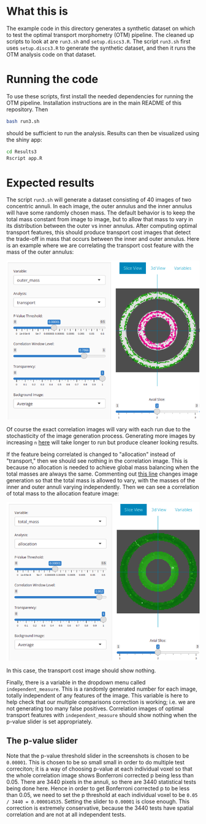 # What this is

The example code in this directory generates a synthetic dataset on which to test the optimal transport morphometry (OTM) pipeline.
The cleaned up scripts to look at are `run3.sh` and `setup.discs3.R`.
The script `run3.sh` first uses `setup.discs3.R` to generate the synthetic dataset, and then it runs the OTM analysis code on that dataset.

# Running the code

To use these scripts, first install the needed dependencies for running the OTM pipeline.
Installation instructions are in the main README of this repository.
Then
```sh
bash run3.sh
```
should be sufficient to run the analysis. Results can then be visualized using the shiny app:
```sh
cd Results3
Rscript app.R
```

# Expected results

The script `run3.sh` will generate a dataset consisting of 40 images of two concentric annuli.
In each image, the outer annulus and the inner annulus will have some randomly chosen mass.
The default behavior is to keep the total mass constant from image to image, but
to allow that mass to vary in its distribution between the outer vs inner annulus.
After computing optimal transport features, this should produce transport cost images
that detect the trade-off in mass that occurs between the inner and outer annulus.
Here is an example where we are correlating the transport cost feature with the mass of the outer annulus:

![example screenshot](shiny-example-case1.png)

Of course the exact correlation images will vary with each run due to the stochasticity of the image generation process.
Generating more images by increasing `n` [here](https://github.com/KitwareMedical/UTM/blob/main/Example/Annulus/setup.discs3.R#L14)
will take longer to run but produce cleaner looking results.

If the feature being correlated is changed to "allocation" instead of "transport," then we should see nothing in the correlation image.
This is because no allocation is needed to achieve global mass balancing when the total masses are always the same.
Commenting out [this line](https://github.com/KitwareMedical/UTM/blob/main/Example/Annulus/setup.discs3.R#L50)
changes image generation so that the total mass is allowed to vary, with the masses of the inner and outer annuli varying independently.
Then we can see a correlation of total mass to the allocation feature image:

![another example screenshot](shiny-example-case2.png)

In this case, the transport cost image should show nothing.

Finally, there is a variable in the dropdown menu called `independent_measure`.
This is a randomly generated number for each image, totally independent of any features of the image.
This variable is here to help check that our multiple comparisons correction is working; i.e. we are not generating too many false positives.
Correlation images of optimal transport features with `independent_measure` should show nothing when the p-value slider is set appropriately.

## The p-value slider

Note that the p-value threshold slider in the screenshots is chosen to be `0.00001`.
This is chosen to be so small small in order to do multiple test correciton; it is a way of choosing p-value at each individual voxel so that the whole correlation image shows Bonferroni corrected p being less than 0.05.
There are 3440 pixels in the annuli, so there are 3440 statistical tests being done here.
Hence in order to get Bonferroni corrected p to be less than 0.05, we need to set the p threshold at each individual voxel to be
`0.05 / 3440 = 0.000014535`. Setting the slider to `0.00001` is close enough.
This correction is extremely conservative, because the 3440 tests have spatial correlation and are not at all independent tests.

